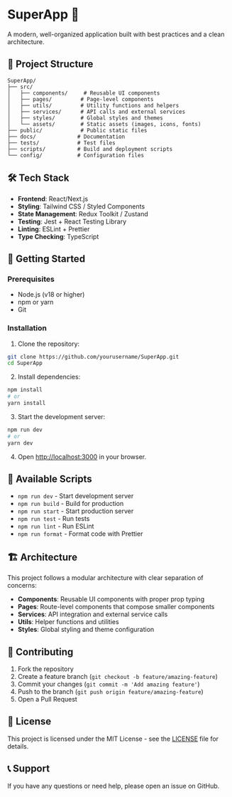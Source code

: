 # SuperApp 🚀

A modern, well-organized application built with best practices and a clean architecture.

## 📁 Project Structure

```
SuperApp/
├── src/
│   ├── components/     # Reusable UI components
│   ├── pages/         # Page-level components
│   ├── utils/         # Utility functions and helpers
│   ├── services/      # API calls and external services
│   ├── styles/        # Global styles and themes
│   └── assets/        # Static assets (images, icons, fonts)
├── public/            # Public static files
├── docs/             # Documentation
├── tests/            # Test files
├── scripts/          # Build and deployment scripts
└── config/           # Configuration files
```

## 🛠️ Tech Stack

- **Frontend**: React/Next.js
- **Styling**: Tailwind CSS / Styled Components
- **State Management**: Redux Toolkit / Zustand
- **Testing**: Jest + React Testing Library
- **Linting**: ESLint + Prettier
- **Type Checking**: TypeScript

## 🚀 Getting Started

### Prerequisites

- Node.js (v18 or higher)
- npm or yarn
- Git

### Installation

1. Clone the repository:
```bash
git clone https://github.com/yourusername/SuperApp.git
cd SuperApp
```

2. Install dependencies:
```bash
npm install
# or
yarn install
```

3. Start the development server:
```bash
npm run dev
# or
yarn dev
```

4. Open [http://localhost:3000](http://localhost:3000) in your browser.

## 📝 Available Scripts

- `npm run dev` - Start development server
- `npm run build` - Build for production
- `npm run start` - Start production server
- `npm run test` - Run tests
- `npm run lint` - Run ESLint
- `npm run format` - Format code with Prettier

## 🏗️ Architecture

This project follows a modular architecture with clear separation of concerns:

- **Components**: Reusable UI components with proper prop typing
- **Pages**: Route-level components that compose smaller components
- **Services**: API integration and external service calls
- **Utils**: Helper functions and utilities
- **Styles**: Global styling and theme configuration

## 🤝 Contributing

1. Fork the repository
2. Create a feature branch (`git checkout -b feature/amazing-feature`)
3. Commit your changes (`git commit -m 'Add amazing feature'`)
4. Push to the branch (`git push origin feature/amazing-feature`)
5. Open a Pull Request

## 📄 License

This project is licensed under the MIT License - see the [LICENSE](LICENSE) file for details.

## 📞 Support

If you have any questions or need help, please open an issue on GitHub. 